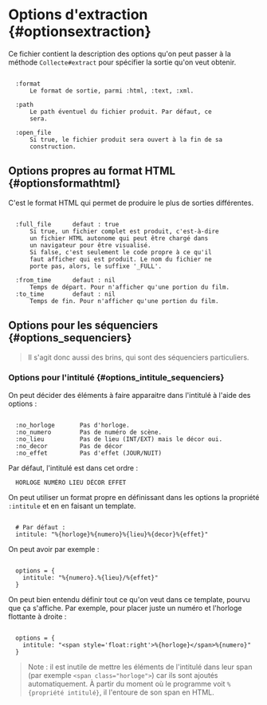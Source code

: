 # Options d'extraction {#optionsextraction}

Ce fichier contient la description des options qu'on peut passer à la méthode `Collecte#extract` pour spécifier la sortie qu'on veut obtenir.

~~~

  :format
      Le format de sortie, parmi :html, :text, :xml.

  :path
      Le path éventuel du fichier produit. Par défaut, ce
      sera.

  :open_file
      Si true, le fichier produit sera ouvert à la fin de sa
      construction.

~~~

## Options propres au format HTML {#optionsformathtml}

C'est le format HTML qui permet de produire le plus de sorties différentes.

~~~

  :full_file      defaut : true
      Si true, un fichier complet est produit, c'est-à-dire
      un fichier HTML autonome qui peut être chargé dans
      un navigateur pour être visualisé.
      Si false, c'est seulement le code propre à ce qu'il
      faut afficher qui est produit. Le nom du fichier ne
      porte pas, alors, le suffixe '_FULL'.

  :from_time      defaut : nil
      Temps de départ. Pour n'afficher qu'une portion du film.
  :to_time        defaut : nil
      Temps de fin. Pour n'afficher qu'une portion du film.

~~~

## Options pour les séquenciers {#options_sequenciers}

> Il s'agit donc aussi des brins, qui sont des séquenciers particuliers.

### Options pour l'intitulé {#options_intitule_sequenciers}

On peut décider des éléments à faire apparaitre dans l'intitulé à l'aide des options :

~~~

  :no_horloge       Pas d'horloge.
  :no_numero        Pas de numéro de scène.
  :no_lieu          Pas de lieu (INT/EXT) mais le décor oui.
  :no_decor         Pas de décor
  :no_effet         Pas d'effet (JOUR/NUIT)

~~~

Par défaut, l'intitulé est dans cet ordre :

~~~
  HORLOGE NUMÉRO LIEU DÉCOR EFFET
~~~

On peut utiliser un format propre en définissant dans les options la propriété `:intitule` et en en faisant un template.

~~~

  # Par défaut :
  intitule: "%{horloge}%{numero}%{lieu}%{decor}%{effet}"

~~~


On peut avoir par exemple :

~~~

  options = {
    intitule: "%{numero}.%{lieu}/%{effet}"
  }

~~~

On peut bien entendu définir tout ce qu'on veut dans ce template, pourvu que ça s'affiche. Par exemple, pour placer juste un numéro et l'horloge flottante à droite :

~~~

  options = {
    intitule: "<span style='float:right'>%{horloge}</span>%{numero}"
  }
~~~

> Note : il est inutile de mettre les éléments de l'intitulé dans leur span (par exemple `<span class="horloge">`) car ils sont ajoutés automatiquement. À partir du moment où le programme voit `%{propriété intitulé}`, il l'entoure de son span en HTML.
